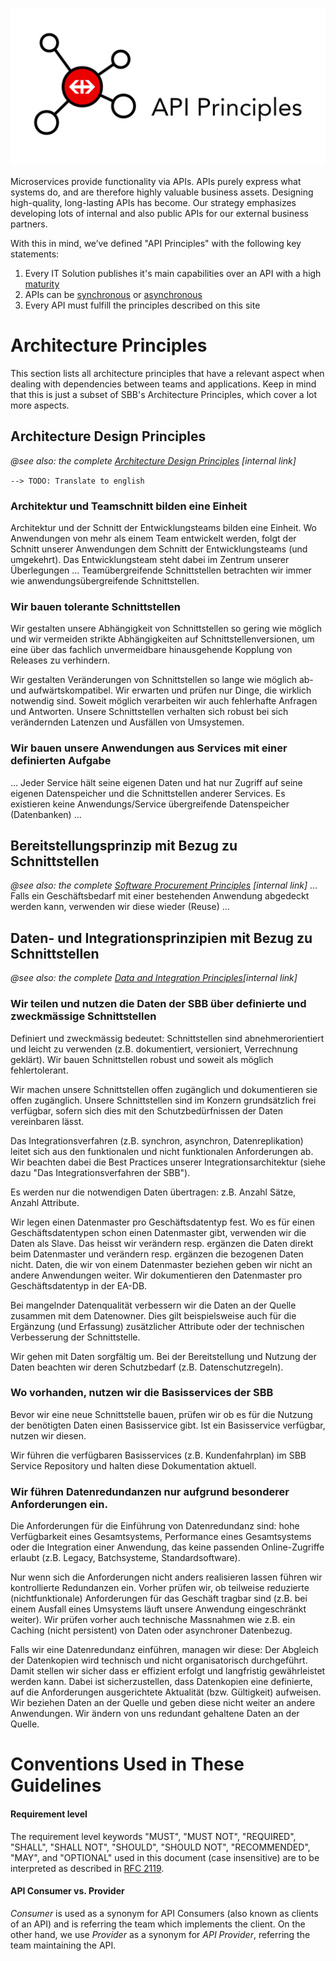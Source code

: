 ![API Principles](images/API-Principles-Logo.jpg)

Microservices provide functionality via APIs. APIs purely express what systems do, and are therefore highly valuable business assets. Designing high-quality, long-lasting APIs has become. Our strategy emphasizes developing lots of internal and also public APIs for our external business partners.

With this in mind, we’ve defined "API Principles" with the following key statements:

1. Every IT Solution publishes it's main capabilities over an API with a high [maturity](maturity/maturity.md)
2. APIs can be [synchronous](synchronousdesign/synchronousdesign.md) or [asynchronous](asynchronousdesign/asynchronousdesign.md)
3. Every API must fulfill the principles described on this site

Architecture Principles
=======================

This section lists all architecture principles that have a relevant aspect when dealing with dependencies between teams and applications. Keep in mind that this is just a subset of SBB's Architecture Principles, which cover a lot more aspects.

## Architecture Design Principles
*@see also: the complete [Architecture Design Principles](https://sbb.sharepoint.com/teams/384/EA-eSpace/02_Querschnitt/06_Architekturprinzipien/GEP_Gestaltungsprinzip.pdf) \[internal link\]*

`--> TODO: Translate to english`

### Architektur und Teamschnitt bilden eine Einheit
Architektur und der Schnitt der Entwicklungsteams bilden eine Einheit. Wo Anwendungen von mehr als einem Team entwickelt werden, folgt der
Schnitt unserer Anwendungen dem Schnitt der Entwicklungsteams (und umgekehrt). Das Entwicklungsteam steht dabei im Zentrum unserer
Überlegungen ... Teamübergreifende Schnittstellen betrachten wir immer wie anwendungsübergreifende Schnittstellen.

### Wir bauen tolerante Schnittstellen
Wir gestalten unsere Abhängigkeit von Schnittstellen so gering wie möglich und wir vermeiden strikte Abhängigkeiten auf Schnittstellenversionen,
um eine über das fachlich unvermeidbare hinausgehende Kopplung von Releases zu verhindern.

Wir gestalten Veränderungen von Schnittstellen so lange wie möglich ab- und aufwärtskompatibel. Wir erwarten und prüfen nur Dinge, die
wirklich notwendig sind. Soweit möglich verarbeiten wir auch fehlerhafte Anfragen und Antworten. Unsere Schnittstellen verhalten sich robust bei
sich verändernden Latenzen und Ausfällen von Umsystemen.

### Wir bauen unsere Anwendungen aus Services mit einer definierten Aufgabe
... Jeder Service hält seine eigenen Daten und hat nur Zugriff auf seine eigenen Datenspeicher und die Schnittstellen anderer Services. Es
existieren keine Anwendungs/Service übergreifende Datenspeicher (Datenbanken) ...

## Bereitstellungsprinzip mit Bezug zu Schnittstellen
*@see also: the complete [Software Procurement Principles](https://sbb.sharepoint.com/teams/384/EA-eSpace/02_Querschnitt/06_Architekturprinzipien/BEP_Bereitstellungsprinzip.pdf) \[internal link\]*
... Falls ein Geschäftsbedarf mit einer bestehenden Anwendung abgedeckt werden kann, verwenden wir diese wieder (Reuse) ...

## Daten- und Integrationsprinzipien mit Bezug zu Schnittstellen
*@see also: the complete [Data and Integration Principles](https://sbb.sharepoint.com/teams/384/EA-eSpace/02_Querschnitt/06_Architekturprinzipien/DIP%20Daten-%20und%20Integrationsprinzip.pdf)\[internal link\]*

### Wir teilen und nutzen die Daten der SBB über definierte und zweckmässige Schnittstellen
Definiert und zweckmässig bedeutet: Schnittstellen sind abnehmerorientiert und leicht zu verwenden (z.B. dokumentiert, versioniert, Verrechnung geklärt). Wir bauen Schnittstellen robust und soweit als möglich fehlertolerant.

Wir machen unsere Schnittstellen offen zugänglich und dokumentieren sie offen zugänglich. Unsere Schnittstellen sind im Konzern grundsätzlich frei verfügbar, sofern sich dies mit den Schutzbedürfnissen der Daten vereinbaren lässt.

Das Integrationsverfahren (z.B. synchron, asynchron, Datenreplikation) leitet sich aus den funktionalen und nicht funktionalen
Anforderungen ab. Wir beachten dabei die Best Practices unserer Integrationsarchitektur (siehe dazu "Das Integrationsverfahren
der SBB").

Es werden nur die notwendigen Daten übertragen: z.B. Anzahl Sätze, Anzahl Attribute.

Wir legen einen Datenmaster pro Geschäftsdatentyp fest. Wo es für einen Geschäftsdatentypen schon einen Datenmaster gibt, verwenden wir die Daten als Slave. Das heisst wir verändern resp. ergänzen die Daten direkt beim Datenmaster und verändern resp. ergänzen die bezogenen Daten nicht. Daten, die wir von einem Datenmaster beziehen geben wir nicht an andere Anwendungen weiter. Wir dokumentieren den Datenmaster pro Geschäftsdatentyp in der EA-DB.

Bei mangelnder Datenqualität verbessern wir die Daten an der Quelle zusammen mit dem Datenowner. Dies gilt beispielsweise auch für die Ergänzung (und Erfassung) zusätzlicher Attribute oder der technischen Verbesserung der Schnittstelle.

Wir gehen mit Daten sorgfältig um. Bei der Bereitstellung und Nutzung der Daten beachten wir deren Schutzbedarf (z.B.
Datenschutzregeln).

### Wo vorhanden, nutzen wir die Basisservices der SBB
Bevor wir eine neue Schnittstelle bauen, prüfen wir ob es für die Nutzung der benötigten Daten einen Basisservice gibt. Ist ein Basisservice verfügbar, nutzen wir diesen.

Wir führen die verfügbaren Basisservices (z.B. Kundenfahrplan) im SBB Service Repository und halten diese Dokumentation
aktuell.

### Wir führen Datenredundanzen nur aufgrund besonderer Anforderungen ein.
Die Anforderungen für die Einführung von Datenredundanz sind: hohe Verfügbarkeit eines Gesamtsystems, Performance eines Gesamtsystems oder die Integration einer Anwendung, das keine passenden Online-Zugriffe erlaubt (z.B. Legacy, Batchsysteme, Standardsoftware).

Nur wenn sich die Anforderungen nicht anders realisieren lassen führen wir kontrollierte Redundanzen ein. Vorher prüfen wir, ob teilweise reduzierte (nichtfunktionale) Anforderungen für das Geschäft tragbar sind (z.B. bei einem Ausfall eines Umsystems läuft unsere Anwendung eingeschränkt weiter). Wir prüfen vorher auch technische Massnahmen wie z.B. ein Caching (nicht persistent) von Daten oder asynchroner Datenbezug.

Falls wir eine Datenredundanz einführen, managen wir diese: Der Abgleich der Datenkopien wird technisch und nicht organisatorisch durchgeführt. Damit stellen wir sicher dass
er effizient erfolgt und langfristig gewährleistet werden kann. Dabei ist sicherzustellen, dass Datenkopien eine definierte, auf die Anforderungen ausgerichtete Aktualität (bzw. Gültigkeit) aufweisen.
Wir beziehen Daten an der Quelle und geben diese nicht weiter an andere Anwendungen. Wir ändern von uns redundant gehaltene Daten an der Quelle.

Conventions Used in These Guidelines
====================================

#### Requirement level
The requirement level keywords "MUST", "MUST NOT", "REQUIRED", "SHALL", "SHALL NOT", "SHOULD", "SHOULD NOT", "RECOMMENDED", "MAY", and "OPTIONAL" used in this document (case insensitive) are to be interpreted as described in [RFC 2119](https://www.ietf.org/rfc/rfc2119.txt).

#### API Consumer vs. Provider
*Consumer* is used as a synonym for API Consumers (also known as clients of an API) and is referring the team which implements the client. On the other hand, we use *Provider* as a synonym for *API Provider*, referring the team maintaining the API.
